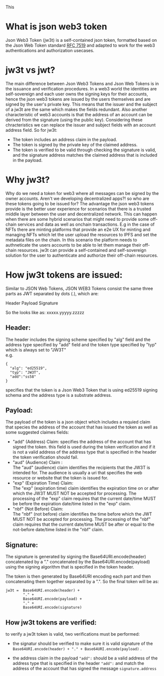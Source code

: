 This

# What is json web3 token

Json Web3 Token (jw3t) is a self-contained json token, formatted based on the Json Web Token standard [RFC 7519](https://tools.ietf.org/html/rfc7519) and adapted to work for the web3 authentications and authorization usecases.

# jw3t vs jwt?

The main difference between Json Web3 Tokens and Json Web Tokens is in the issuance and verification procedures.
In a web3 world the identities are self-sovereign and each user owns the signing keys for their accounts, hence the json web3 tokens are issued by the users themselves and are signed by the user's private key. This means that the issuer and the subject of a jw3t are the same which makes the fields redundant. Also another characteristic of web3 accounts is that the address of an account can be derived from the signature (using the public key). Considering these chracteristics we can replace the issuer and subject fields with an account address field.
So for jw3t:

- The token includes an address claim in the payload.
- The token is signed by the private key of the claimed address.
- The token is verified to be valid through checking the signature is valid, and the signature address matches the claimed address that is included in the payload.

# Why jw3t?

Why do we need a token for web3 where all messages can be signed by the owner accounts. Aren't we developing decentralized apps?! so who are these tokens going to be issued for? The advantage the json web3 tokens provide is the better user experience for scenarios that there is a trusted middle layer between the user and decentralized network. This can happen when there are some hybrid scenarios that might need to provide some off-chain services and data as well as onchain transactions.
E.g in the case of NFTs there are minting platforms that provide an e2e UX for minting and managing NFTs which let the user upload the resources to IPFS and set the metadata files on the chain. In this scenario the platform needs to authneticate the users accounts to be able to let them manage their off-chain resources. jw3t can provide a self-contained and self-sovereign solution for the user to authenticate and authorize their off-chain resources.

# How jw3t tokens are issued:

Similar to JSON Web Tokens, JSON WEB3 Tokens consist the same three parts as JWT separated by dots (.), which are:

Header
Payload
Signature

So the looks like as:
xxxxx.yyyyy.zzzzz

## Header:

The header includes the signing scheme specified by "alg" field and the address type specified by "add" field and the token type specified by "typ" which is always set to "JW3T"  
e.g.

```
{
  "alg": "ed25519",
  "typ": "JW3T",
  "add":"ss58"
}
```

specifies that the token is a Json Web3 Token that is using ed25519 signing schema and the address type is a substrate address.

## Payload:

The payload of the token is a json object which includes a requied claim that species the address of the account that has issued the token as well as some suggested claimes fields:

- "add" (Address) Claim:
  specifies the address of the account that has signed the token. this field is used during the token verification and if it is not a valid address of the address type that is specified in the header the token verification should fail.
- "aud" (Audience) Claim :  
  The "aud" (audience) claim identifies the recipients that the JW3T is intended for. The audience is usually a uri that specifies the web resource or website that the token is issued for.
- "exp" (Expiration Time) Claim:  
  The "exp" (expiration time) claim identifies the expiration time on or after which the JW3T MUST NOT be accepted for processing. The processing of the "exp" claim requires that the current date/time MUST be before the expiration date/time listed in the "exp" claim.
- "nbf" (Not Before) Claim:  
  The "nbf" (not before) claim identifies the time before which the JWT MUST NOT be accepted for processing. The processing of the "nbf" claim requires that the current date/time MUST be after or equal to the not-before date/time listed in the "nbf" claim.

## Signature:

The signature is generated by signing the Base64URI.encode(header) concatenated by a "." concatenated by the Base64URI.encode(payload) using the signing algorithm that is specified in the token header.

The token is then generated by Base64URI encoding each part and then concatenating them together separated by a ".". So the final token will be as:

```
jw3t =  Base64URI.encode(header) +
        "." +
        Base64URI.encode(payload) +
        "." +
        Base64URI.encode(signature)
```

## How jw3t tokens are verified:

to verify a jw3t token is valid, two verifications must be performed:

- the signatur should be verified to make sure it is valid signature of the `Base64URI.encode(header) + "." + Base64URI.encode(payload)` .

- the address claim in the payload `"add":` should be a valid address of the address type that is specified in the header `"add":` and match the address of the account that has signed the message `signature.address`
